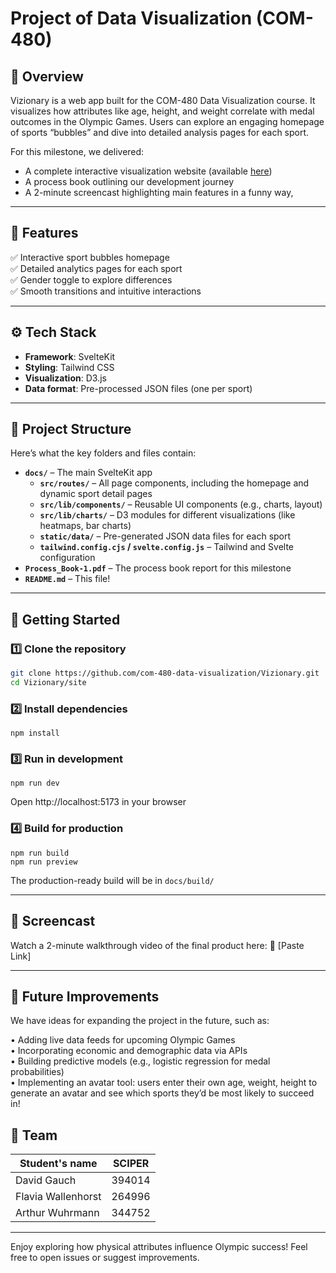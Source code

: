 # Project of Data Visualization (COM-480)

## 🌟 Overview

Vizionary is a web app built for the COM-480 Data Visualization course. It visualizes how attributes like age, height, and weight correlate with medal outcomes in the Olympic Games. Users can explore an engaging homepage of sports “bubbles” and dive into detailed analysis pages for each sport.

For this milestone, we delivered:
- A complete interactive visualization website (available [here](https://com-480-data-visualization.github.io/Vizionary))
- A process book outlining our development journey  
- A 2-minute screencast highlighting main features in a funny way,  

---

## 🚀 Features

✅ Interactive sport bubbles homepage  
✅ Detailed analytics pages for each sport  
✅ Gender toggle to explore differences  
✅ Smooth transitions and intuitive interactions  

---

## ⚙️ Tech Stack

- **Framework**: SvelteKit  
- **Styling**: Tailwind CSS  
- **Visualization**: D3.js  
- **Data format**: Pre-processed JSON files (one per sport)  

---

## 📂 Project Structure

Here’s what the key folders and files contain:

- **`docs/`** – The main SvelteKit app  
  - **`src/routes/`** – All page components, including the homepage and dynamic sport detail pages  
  - **`src/lib/components/`** – Reusable UI components (e.g., charts, layout)  
  - **`src/lib/charts/`** – D3 modules for different visualizations (like heatmaps, bar charts)  
  - **`static/data/`** – Pre-generated JSON data files for each sport  
  - **`tailwind.config.cjs` / `svelte.config.js`** – Tailwind and Svelte configuration  
- **`Process_Book-1.pdf`** – The process book report for this milestone  
- **`README.md`** – This file!  

---

## 🔧 Getting Started



### 1️⃣ Clone the repository
```bash
git clone https://github.com/com-480-data-visualization/Vizionary.git
cd Vizionary/site
```

### 2️⃣ Install dependencies
```
npm install
```

### 3️⃣ Run in development
```
npm run dev
```
Open http://localhost:5173 in your browser

### 4️⃣ Build for production
```
npm run build
npm run preview
```
The production-ready build will be in `docs/build/`

---

## 🎥 Screencast

Watch a 2-minute walkthrough video of the final product here:
🔗 [Paste Link]

---

## 🚀 Future Improvements

We have ideas for expanding the project in the future, such as:

• Adding live data feeds for upcoming Olympic Games  
• Incorporating economic and demographic data via APIs  
• Building predictive models (e.g., logistic regression for medal probabilities)  
• Implementing an avatar tool: users enter their own age, weight, height to generate an avatar and see which sports they’d be most likely to succeed in!

## 👥 Team


| Student's name | SCIPER |
| -------------- | ------ |
| David Gauch | 394014 |
| Flavia Wallenhorst | 264996 |
| Arthur Wuhrmann | 344752 |

---
Enjoy exploring how physical attributes influence Olympic success!
Feel free to open issues or suggest improvements.
